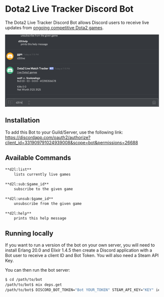 # Dota2 Live Tracker Discord Bot

The Dota2 Live Tracker Discord Bot allows Discord users to receive live updates
from [ongoing competitive Dota2 games](http://www.trackdota.com/).

<p align="center">
<img src="https://raw.githubusercontent.com/gmalkas/discord_dota2_live_tracker/master/docs/discord_bot.gif" />
</p>

## Installation

To add this Bot to your Guild/Server, use the following link:
https://discordapp.com/oauth2/authorize?client_id=331909791024939008&scope=bot&permissions=26688

## Available Commands

    **d2l:list**
        lists currently live games

    **d2l:sub:$game_id**
        subscribe to the given game

    **d2l:unsub:$game_id**
        unsubscribe from the given game

    **d2l:help**
        prints this help message

## Running locally
If you want to run a version of the bot on your own server, you will need to
install Erlang 20.0 and Elixir 1.4.5 then create a Discord application with a
Bot user to receive a client ID and Bot Token. You will also need a Steam
API Key.

You can then run the bot server:
```bash
$ cd /path/to/bot
/path/to/bot$ mix deps.get
/path/to/bot$ DISCORD_BOT_TOKEN="Bot YOUR_TOKEN" STEAM_API_KEY="KEY" iex -S mix
```
